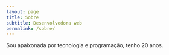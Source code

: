 ```yaml
---
layout: page
title: Sobre
subtitle: Desenvolvedora web
permalink: /sobre/
---
```


Sou apaixonada por tecnologia e programação, tenho 20 anos.